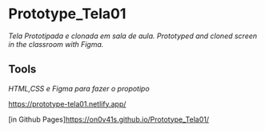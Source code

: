 # Prototype_Tela01
_Tela Prototipada e clonada em sala de aula. Prototyped and cloned screen in the classroom with Figma._

## Tools
_HTML,CSS e Figma para fazer o propotipo_

<https://prototype-tela01.netlify.app/>

[in Github Pages]<https://on0v41s.github.io/Prototype_Tela01/>
